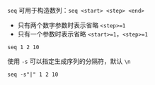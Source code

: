 `seq` 可用于构造数列：`seq <start> <step> <end>`
- 只有两个数字参数时表示省略 `<step>=1`
- 只有一个参数时表示省略 `<start>=1`，`<step>=1`

```shell
seq 1 2 10
```

使用 `-s` 可以指定生成序列的分隔符，默认 `\n`

```shell
seq -s"|" 1 2 10
```

